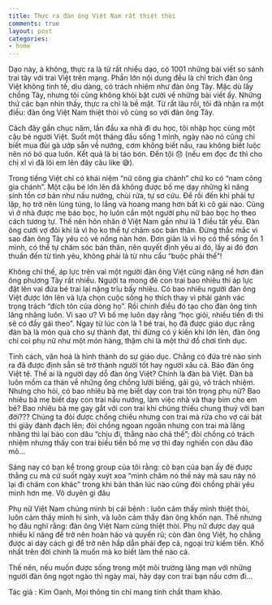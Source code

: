 ```yaml
---
title: Thực ra đàn ông Việt Nam rất thiệt thòi
comments: true
layout: post
categories:
- home
---
```

Dạo này, à không, thực ra là từ rất nhiều dạo, có 1001 những bài viết so sánh trai tây với trai Việt trên mạng. Phần lớn nội dung đều là chỉ trích đàn ông Việt không tinh tế, dịu dàng, có trách nhiệm như đàn ông Tây. Mặc dù lấy chồng Tây, nhưng tôi cũng không khỏi bật cười về những bài viết ấy. Những thứ các bạn nhìn thấy, thực ra chỉ là bề mặt. Từ rất lâu rồi, tôi đã nhận ra một điều: đàn ông Việt Nam thiệt thòi vô cùng so với đàn ông Tây.

Cách đây gần chục năm, lần đầu xa nhà đi du học, tôi nhập học cùng một cậu bé người Việt. Suốt một tháng đầu sống 1 mình, ngày nào nó cũng chỉ biết mua đùi gà ướp sẵn về nướng, cơm không biết nấu, rau không biết luộc nên nó bỏ qua luôn. Kết quả là bị táo bón. Đến tội 😞 (nếu em đọc đc thì cho chị xl vì đã lôi em lên đây câu like 😅).

Trong tiếng Việt chỉ có khái niệm “nữ công gia chánh” chứ ko có “nam công gia chánh”. Một cậu bé lớn lên đã không được bố mẹ dạy những kĩ năng sinh tồn cơ bản như nấu nướng, chùi rửa, tự sơ cứu. Để rồi đến khi phải tự lập, họ trở nên lúng túng, lo lắng và hoang mang hơn bất kì cô gái nào. Cũng vì ở nhà được mẹ bảo bọc, họ luôn cần một người phụ nữ bảo bọc họ theo cách tương tự. Thế nên hôn nhân ở Việt Nam gần như là 1 điều tất yếu. Đàn ông cưới vợ đôi khi là vì họ ko thể tự chăm sóc bản thân. Đừng thắc mắc vì sao đàn ông Tây yêu có vẻ nồng nàn hơn. Đơn giản là vì họ có thể sống ổn 1 mình, có thể tự chăm sóc bản thân, nên quyết định yêu ai đó, lấy ai đó đơn thuần đến từ tình yêu, không phải là từ nhu cầu “buộc phải thế”!

Không chỉ thế, áp lực trên vai một người đàn ông Việt cũng nặng nề hơn đàn ông phương Tây rất nhiều. Người ta mong đẻ con trai bao nhiêu thì áp lực đặt lên vai đứa bé trai lại nặng trĩu bấy nhiêu. Có bao nhiêu người đàn ông Việt được lớn lên và lựa chọn cuộc sống họ thích thay vì phải gánh vác trọng trách “đích tôn của dòng họ”. Rồi chính điều đó tạo cho đàn ông tính lăng nhăng luôn. Vì sao ư? Vì bố mẹ luôn dạy rằng “học giỏi, nhiều tiền đi thì sẽ có đầy gái theo”. Ngay từ lúc còn là 1 bé trai, họ đã được giáo dục rằng đàn bà là món quà cho sự thành đạt, thì đừng có ý kiến khi lớn lên, đàn ông chỉ coi phụ nữ như một món hàng, thậm chí là một thứ đồ chơi tình dục.

Tính cách, văn hoá là hình thành do sự giáo dục. Chẳng có đứa trẻ nào sinh ra đã được định sẵn sẽ trở thành người tốt hay người xấu cả. Bảo đàn ông Việt tệ. Thế ai là người dạy dỗ đàn ông Việt? Chính là đàn bà Việt. Đàn bà luôn mồm ca thán về những ông chồng lười biếng, gái gú, vô trách nhiệm. Nhưng cho hỏi, có bao nhiêu bà mẹ biết dạy con trai tôn trọng phụ nữ? Bao nhiêu bà mẹ biết dạy con trai nấu nướng, làm việc nhà và thay bỉm cho em bé? Bao nhiêu bà mẹ gay gắt với con trai khi chúng thiếu chung thuỷ với bạn đời??? Chúng ta đòi được chồng chiều nhưng con trai mà rửa cho vợ cái bát thì giãy đành đạch lên; đòi chồng ngoan ngoãn nhưng con trai mà lăng nhăng thì lại bảo con dâu “chịu đi, thằng nào chả thế”; đòi chồng có trách nhiệm nhưng thấy con trai biếu tiền bố mẹ vợ thì đay nghiến con dâu đào mỏ...

Sáng nay có bạn kể trong group của tôi rằng: cô bạn của bạn ấy đẻ được thằng cu mà cứ suốt ngày xuýt xoa “mình chăm nó thế này mà sau này nó lại đi chăm con khác” trong khi bản thân lúc nào cũng đòi chồng phải yêu mình hơn mẹ. Vô duyên gì đâu

Phụ nữ Việt Nam chúng mình bị cái bệnh : luôn cảm thấy mình thiệt thòi, luôn cảm thấy mình hi sinh, và luôn cảm thấy đàn ông khốn nạn. Thế nhưng họ đâu nghĩ rằng: đàn ông Việt Nam cũng thiệt thòi. Phụ nữ được dạy quá nhiều kĩ năng để trở nên hoàn hảo và quyến rũ; còn đàn ông Việt, họ chẳng được ai dạy cách gì để trở nên hấp dẫn phái đẹp cả, ngoại trừ kiếm tiền. Khổ nhất trên đời chính là muốn mà ko biết làm thế nào cả.

Thế nên, nếu muốn được sống trong một môi trường lãng mạn với những người đàn ông ngọt ngào thì ngày mai, hãy dạy con trai bạn nấu cơm đi...

Tác giả : Kim Oanh,
Mọi thông tin chỉ mang tính chất tham khảo.